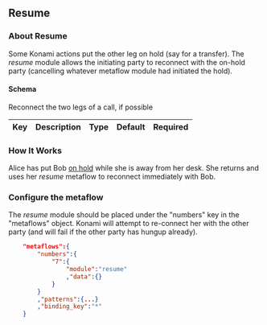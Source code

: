 ## Resume

### About Resume

Some Konami actions put the other leg on hold (say for a transfer). The *resume* module allows the initiating party to reconnect with the on-hold party (cancelling whatever metaflow module had initiated the hold).

#### Schema

Reconnect the two legs of a call, if possible



Key | Description | Type | Default | Required
--- | ----------- | ---- | ------- | --------



### How It Works

Alice has put Bob [on hold](./hold.md) while she is away from her desk. She returns and uses her *resume* metaflow to reconnect immediately with Bob.

### Configure the metaflow

The *resume* module should be placed under the "numbers" key in the "metaflows" object. Konami will attempt to re-connect her with the other party (and will fail if the other party has hungup already).

```json
    "metaflows":{
        "numbers":{
            "7":{
                "module":"resume"
                ,"data":{}
            }
        }
        ,"patterns":{...}
        ,"binding_key":"*"
    }
```
